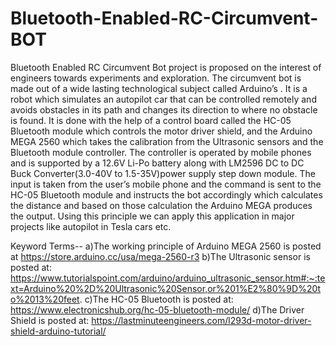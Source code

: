 # Bluetooth-Enabled-RC-Circumvent-BOT
Bluetooth Enabled RC Circumvent Bot project is proposed on the interest of engineers towards experiments and exploration. 
The circumvent bot is made out of a wide lasting technological subject called Arduino’s . 
It is a robot which simulates an autopilot car that can be controlled remotely and avoids obstacles in its path and changes its direction to where no obstacle is found.
It is done with the help of a control board called the HC-05 Bluetooth module which controls the motor driver shield, and the Arduino MEGA 2560 which takes the calibration 
from the Ultrasonic sensors and the Bluetooth module controller.
The controller is operated by mobile phones and is supported by a 12.6V Li-Po battery along with LM2596 DC to DC Buck Converter(3.0-40V to 1.5-35V)power supply step down module.
The input is taken from the user’s mobile phone and the command is sent to the HC-05 Bluetooth module and instructs the bot accordingly which calculates
the distance and based on those calculation the Arduino MEGA produces the output.
Using this principle we can apply this application in major projects like autopilot in Tesla cars etc.
                                                                      
Keyword Terms-- a)The working principle of Arduino MEGA 2560 is posted at 
https://store.arduino.cc/usa/mega-2560-r3
b)The Ultrasonic sensor is posted at:
https://www.tutorialspoint.com/arduino/arduino_ultrasonic_sensor.htm#:~:text=Arduino%20%2D%20Ultrasonic%20Sensor,or%201%E2%80%9D%20to%2013%20feet.
c)The HC-05 Bluetooth is posted at:
https://www.electronicshub.org/hc-05-bluetooth-module/
d)The Driver Shield is posted at:
https://lastminuteengineers.com/l293d-motor-driver-shield-arduino-tutorial/
